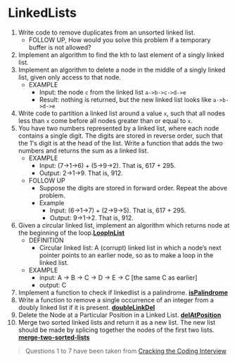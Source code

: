 # LinkedLists
1. Write code to remove duplicates from an unsorted linked list.
    * FOLLOW UP, How would you solve this problem if a temporary buffer is not allowed?
2. Implement an algorithm to find the kth to last element of a singly linked list.
3. Implement an algorithm to delete a node in the middle of a singly linked list, given only access to that node.
   * EXAMPLE
     * Input: the node `c` from the linked list `a->b->c->d->e`
     * Result: nothing is returned, but the new linked list looks like `a->b->d->e`
4. Write code to partition a linked list around a value `x`, such that all nodes less than `x` come before all nodes greater than or equal to `x`.
5. You have two numbers represented by a linked list, where each node contains a single digit. The digits are stored in reverse order, such that the 1's digit is at the head of the list. Write a function that adds the two numbers and returns the sum as a linked list.
   * EXAMPLE
     * Input: (7->1->6) + (5->9->2). That is, 617 + 295.
     * Output: 2->1->9. That is, 912.
   * FOLLOW UP
     * Suppose the digits are stored in forward order. Repeat the above problem.
     * Example
       * Input: (6->1->7) + (2->9->5). That is, 617 + 295.
       * Output: 9->1->2. That is, 912.
6. Given a circular linked list, implement an algorithm which returns node at the beginning of the loop.**[LoopInList](LoopInList)**
   * DEFINITION
     * Circular linked list: A (corrupt) linked list in which a node’s next pointer  points to an earlier node, so as to make a loop in the linked list.
   * EXAMPLE
     * input: A -> B -> C -> D -> E -> C [the same C as earlier]
     * output: C
7. Implement a function to check if linkedlist is a palindrome. **[isPalindrome](isPalindrome)**
8. Write a function to remove a single occurrence of an integer from a doubly linked list if it is present. **[doubleLinkDel](doubleLinkDel)**
9. Delete the Node at a Particular Position in a Linked List. **[delAtPosition](delAtPosition)**
10. Merge two sorted linked lists and return it as a new list. The new list should be made by splicing together the nodes of the first two lists. **[merge-two-sorted-lists](merge-two-sorted-lists)**

> Questions 1 to 7 have been taken from [Cracking the Coding Interview](http://www.amazon.com/Cracking-Coding-Interview-6th-Edition/dp/0984782850)

